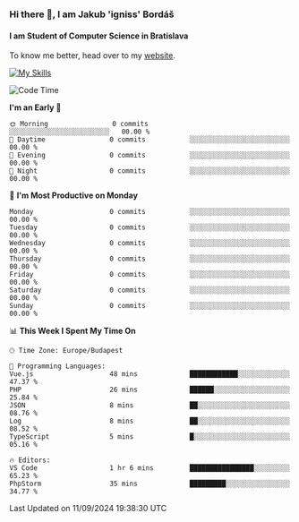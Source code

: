 ### Hi there 👋, I am Jakub 'igniss' Bordáš

#### I am Student of Computer Science in Bratislava
To know me better, head over to my [website](https://bordas.sk).

[![My Skills](https://skillicons.dev/icons?i=js,html,css,figma,svelte,java,kotlin,python,postgresql,typescript,nest,nodejs)](https://bordas.sk)


<!--START_SECTION:waka-->
![Code Time](http://img.shields.io/badge/Code%20Time-1%2C517%20hrs%2030%20mins-blue)

**I'm an Early 🐤** 

```text
🌞 Morning                0 commits           ░░░░░░░░░░░░░░░░░░░░░░░░░   00.00 % 
🌆 Daytime                0 commits           ░░░░░░░░░░░░░░░░░░░░░░░░░   00.00 % 
🌃 Evening                0 commits           ░░░░░░░░░░░░░░░░░░░░░░░░░   00.00 % 
🌙 Night                  0 commits           ░░░░░░░░░░░░░░░░░░░░░░░░░   00.00 % 
```
📅 **I'm Most Productive on Monday** 

```text
Monday                   0 commits           ░░░░░░░░░░░░░░░░░░░░░░░░░   00.00 % 
Tuesday                  0 commits           ░░░░░░░░░░░░░░░░░░░░░░░░░   00.00 % 
Wednesday                0 commits           ░░░░░░░░░░░░░░░░░░░░░░░░░   00.00 % 
Thursday                 0 commits           ░░░░░░░░░░░░░░░░░░░░░░░░░   00.00 % 
Friday                   0 commits           ░░░░░░░░░░░░░░░░░░░░░░░░░   00.00 % 
Saturday                 0 commits           ░░░░░░░░░░░░░░░░░░░░░░░░░   00.00 % 
Sunday                   0 commits           ░░░░░░░░░░░░░░░░░░░░░░░░░   00.00 % 
```


📊 **This Week I Spent My Time On** 

```text
🕑︎ Time Zone: Europe/Budapest

💬 Programming Languages: 
Vue.js                   48 mins             ████████████░░░░░░░░░░░░░   47.37 % 
PHP                      26 mins             ██████░░░░░░░░░░░░░░░░░░░   25.84 % 
JSON                     8 mins              ██░░░░░░░░░░░░░░░░░░░░░░░   08.76 % 
Log                      8 mins              ██░░░░░░░░░░░░░░░░░░░░░░░   08.52 % 
TypeScript               5 mins              █░░░░░░░░░░░░░░░░░░░░░░░░   05.16 % 

🔥 Editors: 
VS Code                  1 hr 6 mins         ████████████████░░░░░░░░░   65.23 % 
PhpStorm                 35 mins             █████████░░░░░░░░░░░░░░░░   34.77 % 
```


 Last Updated on 11/09/2024 19:38:30 UTC
<!--END_SECTION:waka-->
